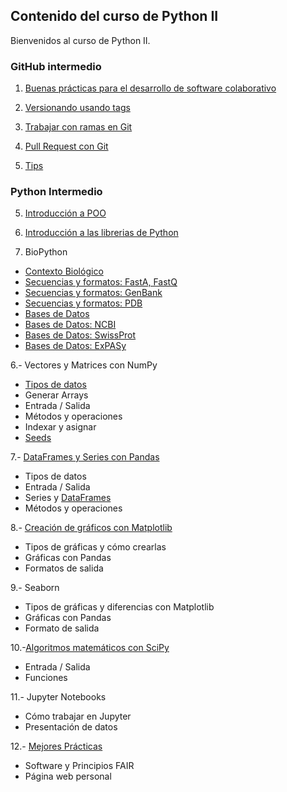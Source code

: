 
## Contenido del curso de Python II

Bienvenidos al curso de Python II. 

### GitHub intermedio

1. [Buenas prácticas para el desarrollo de software colaborativo](https://lcg-cursos.github.io/material/pythonII/git/leccion0-bp-software-colab/0-bp-software-colab.html)
   
3. [Versionando usando tags](https://lcg-cursos.github.io/material/pythonII/git/git-tags/1-Etiquetas.html)

4. [Trabajar con ramas en Git](https://lcg-cursos.github.io/material/pythonII/git/git-branches/2-Ramas.html)

5. [Pull Request con Git](https://lcg-cursos.github.io/material/pythonII/git/git-issues/3-issues.html)
 
6. [Tips](https://lcg-cursos.github.io/material/pythonII/git/git-project/4-project.html)


### Python Intermedio

5.	[Introducción a POO](https://lcg-cursos.github.io/material/pythonII/python/clase1/Clase_1.html)

6. [Introducción a las librerias de Python](https://lcg-cursos.github.io/material/pythonII/python/clase1/PythonII_L1_v1.0.html)
    
7. BioPython
  - [Contexto Biológico](https://lcg-cursos.github.io/material/pythonII/python/clase2/Contexto_biologico.html)
  - [Secuencias y formatos: FastA, FastQ](https://lcg-cursos.github.io/material/pythonII/python/clase2/Clase_2_pt1_v2.0.html)
  - [Secuencias y formatos: GenBank](https://lcg-cursos.github.io/material/pythonII/python/clase2/Clase_2_pt2_v2.0.html)
  - [Secuencias y formatos: PDB](https://lcg-cursos.github.io/material/pythonII/python/clase3/Clase_3_pt1.html)
  - [Bases de Datos](https://lcg-cursos.github.io/material/pythonII/python/clase3/Clase_3_pt2_v1.0.html)
  - [Bases de Datos: NCBI](https://lcg-cursos.github.io/material/pythonII/python/clase3/Clase_3_pt3_v3.0.html)
  - [Bases de Datos: SwissProt](https://lcg-cursos.github.io/material/pythonII/python/leccion4/Clase_4_pt1_v1.0.html)
  - [Bases de Datos: ExPASy](https://lcg-cursos.github.io/material/pythonII/python/leccion4/Clase_4_pt_2_v1.html)

6.- Vectores y Matrices con NumPy
  - [Tipos de datos](https://lcg-cursos.github.io/material/pythonII/python/leccion5/Clase_5_pt_1_v1.html)
  - Generar Arrays
  - Entrada / Salida
  - Métodos y operaciones
  - Indexar y asignar
  - [Seeds](https://lcg-cursos.github.io/material/pythonII/python/leccion5/Clase_5_pt2_v2.0.html)

7.-	[DataFrames y Series con Pandas](https://lcg-cursos.github.io/material/pythonII/python/leccion6/Clase_6_pt_2_v1.html)
  - Tipos de datos
  - Entrada / Salida
  - Series y [DataFrames](https://lcg-cursos.github.io/material/pythonII/python/leccion7/Clase_7_pt_1_v1.html)
  - Métodos y operaciones
  

8.- [Creación de gráficos con Matplotlib](https://lcg-cursos.github.io/material/pythonII/python/leccion8/Clase_8_pt1_v2.0.html)
  - Tipos de gráficas y cómo crearlas
  - Gráficas con Pandas
  - Formatos de salida


9.- Seaborn
  - Tipos de gráficas y diferencias con Matplotlib
  - Gráficas con Pandas
  - Formato de salida

10.-[Algoritmos matemáticos con SciPy](https://lcg-cursos.github.io/material/pythonII/python/leccion8/Clase_8_pt_2_v1.html)
  - Entrada / Salida
  - Funciones 

11.- Jupyter Notebooks
  - Cómo trabajar en Jupyter
  - Presentación de datos

12.- [Mejores Prácticas](https://lcg-cursos.github.io/material/pythonII/git/git-fair-webpage/4-FAIR-SitioPersonal.html)
  -	Software y Principios FAIR
  -	Página web personal
